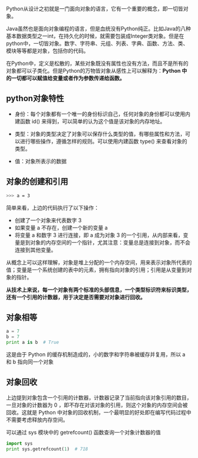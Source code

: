 Python从设计之初就是一门面向对象的语言，它有一个重要的概念，即一切皆对象。

Java虽然也是面向对象编程的语言，但是血统没有Python纯正。比如Java的八种基本数据类型之一int，在持久化的时候，就需要包装成Integer类对象。但是在python中，一切皆对象。数字、字符串、元组、列表、字典、函数、方法、类、模块等等都是对象，包括你的代码。

在Python中，定义是松散的，某些对象既没有属性也没有方法，而且不是所有的对象都可以子类化。但是Python的万物皆对象从感性上可以解释为：**Python 中的一切都可以赋值给变量或者作为参数传递给函数。**

## python对象特性

- 身份：每个对象都有一个唯一的身份标识自己，任何对象的身份都可以使用内建函数 id() 来得到，可以简单的认为这个值是该对象的内存地址。

- 类型：对象的类型决定了对象可以保存什么类型的值，有哪些属性和方法，可以进行哪些操作，遵循怎样的规则。可以使用内建函数 type() 来查看对象的类型。

- 值：对象所表示的数据

## 对象的创建和引用

```bash
>>> a = 3
```



简单来看，上边的代码执行了以下操作：

- 创建了一个对象来代表数字 3
- 如果变量 a 不存在，创建一个新的变量 a
- 将变量 a 和数字 3 进行连接，即 a 成为对象 3 的一个引用，从内部来看，变量是到对象的内存空间的一个指针，尤其注意：变量总是连接到对象，而不会连接到其他变量。

从概念上可以这样理解，对象是堆上分配的一个内存空间，用来表示对象所代表的值；变量是一个系统创建的表中的元素，拥有指向对象的引用；引用是从变量到对象的指针。

**从技术上来说，每一个对象有两个标准的头部信息，一个类型标识符来标识类型，还有一个引用的计数器，用于决定是否需要对对象进行回收。**

## 对象相等

```python
a = 7
b = 7
print a is b  # True
```

这是由于 Python 的缓存机制造成的，小的数字和字符串被缓存并复用，所以 a 和 b 指向同一个对象

## 对象回收

上边提到对象包含一个引用的计数器，计数器记录了当前指向该对象引用的数目，一旦对象的计数器为 0 ，即不存在对该对象的引用，则这个对象的内存空间会被回收。这就是 Python 中对象的回收机制，一个最明显的好处即在编写代码过程中不需要考虑释放内存空间。

可以通过 sys 模块中的 getrefcount() 函数查询一个对象计数器的值

```python
import sys
print sys.getrefcount(1)  # 718
```

